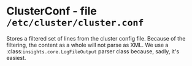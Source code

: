 ClusterConf - file ``/etc/cluster/cluster.conf``
================================================

Stores a filtered set of lines from the cluster config file.  Because of the
filtering, the content as a whole will not parse as XML.  We use a
:class:`insights.core.LogFileOutput` parser class because, sadly, it's
easiest.